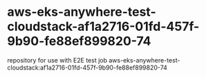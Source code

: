 # aws-eks-anywhere-test-cloudstack-af1a2716-01fd-457f-9b90-fe88ef899820-74
repository for use with E2E test job aws-eks-anywhere-test-cloudstack:af1a2716-01fd-457f-9b90-fe88ef899820-74

